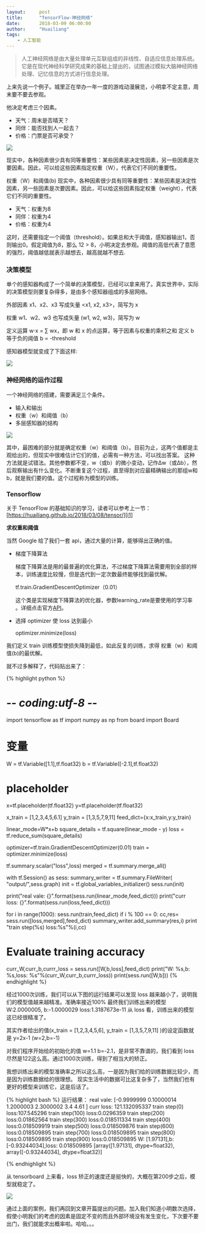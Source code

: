 ```yaml
---
layout:     post
title:      "TensorFlow-神经网络"
date:       2018-03-09 06:00:00
author:     "Huailiang"
tags:
    - 人工智能
---
```



> 人工神经网络是由大量处理单元互联组成的非线性、自适应信息处理系统。它是在现代神经科学研究成果的基础上提出的，试图通过模拟大脑神经网络处理、记忆信息的方式进行信息处理。

上来先说一个例子。城里正在举办一年一度的游戏动漫展览，小明拿不定主意，周末要不要去参观。

他决定考虑三个因素。
- 天气：周末是否晴天？
- 同伴：能否找到人一起去？
- 价格：门票是否可承受？

![](/img/post-tf/tf20.jpg)

现实中，各种因素很少具有同等重要性：某些因素是决定性因素，另一些因素是次要因素。因此，可以给这些因素指定权重（W），代表它们不同的重要性。

权重（W）和阈值(b)
现实中，各种因素很少具有同等重要性：某些因素是决定性因素，另一些因素是次要因素。因此，可以给这些因素指定权重（weight），代表它们不同的重要性。

- 天气：权重为8
- 同伴：权重为4
- 价格：权重为4

这时，还需要指定一个阈值（threshold）。如果总和大于阈值，感知器输出1，否则输出0。假定阈值为8，那么 12 > 8，小明决定去参观。阈值的高低代表了意愿的强烈，阈值越低就表示越想去，越高就越不想去.

### 决策模型

单个的感知器构成了一个简单的决策模型，已经可以拿来用了。真实世界中，实际的决策模型则要复杂得多，是由多个感知器组成的多层网络。

外部因素 x1、x2、x3 写成矢量 <x1, x2, x3>，简写为 x

权重 w1、w2、w3 也写成矢量 (w1, w2, w3)，简写为 w

定义运算 w⋅x = ∑ wx，即 w 和 x 的点运算，等于因素与权重的乘积之和
定义 b 等于负的阈值 b = -threshold

感知器模型就变成了下面这样:

![](/img/post-tf/tf21.png)


### 神经网络的运作过程

一个神经网络的搭建，需要满足三个条件。

- 输入和输出
- 权重（w）和阈值（b）
- 多层感知器的结构

![](/img/post-tf/timg.jpeg)

其中，最困难的部分就是确定权重（w）和阈值（b）。目前为止，这两个值都是主观给出的，但现实中很难估计它们的值，必需有一种方法，可以找出答案。
这种方法就是试错法。其他参数都不变，w（或b）的微小变动，记作Δw（或Δb），然后观察输出有什么变化。不断重复这个过程，直至得到对应最精确输出的那组w和b，就是我们要的值。这个过程称为模型的训练。

### Tensorflow

关于 TensorFlow 的基础知识的学习，读者可以参考上一节：[https://huailiang.github.io/2018/03/08/tensor/][i1]

<b>求权重和阈值</b>


当然 Google 给了我们一套 api，通过大量的计算，能够得出正确的值。

- 梯度下降算法

  梯度下降算法是用的最普遍的优化算法，不过梯度下降算法需要用到全部的样本，训练速度比较慢，但是迭代到一定次数最终能够找到最优解。

  tf.train.GradientDescentOptimizer（0.01）

  这个类是实现梯度下降算法的优化器，参数learning_rate是要使用的学习率 。详细点击官方[API][I2]。

- 选择 optimizer 使 loss 达到最小

  optimizer.minimize(loss)


我们定义 train 训练模型使损失降到最低，如此反复的训练，求得 权重（w）和阈值(b)的最优解。

就不过多解释了，代码贴出来了：

{% highlight python %}
# -*- coding:utf-8 -*-
import tensorflow as tf
import numpy as np
from board import Board


# 变量
W = tf.Variable([1.1],tf.float32)
b = tf.Variable([-2.1],tf.float32)
# placeholder
x=tf.placeholder(tf.float32)
y=tf.placeholder(tf.float32)

x_train = [1,2,3,4,5,6.1]
y_train = [1,3,5,7,9,11]
feed_dict={x:x_train,y:y_train}

linear_mode=W*x+b
square_details = tf.square(linear_mode - y)
loss = tf.reduce_sum(square_details)

optimizer=tf.train.GradientDescentOptimizer(0.01)
train = optimizer.minimize(loss)

tf.summary.scalar("loss",loss)
merged = tf.summary.merge_all()

with tf.Session() as sess:
   summary_writer = tf.summary.FileWriter( "output/",sess.graph)
   init = tf.global_variables_initializer()
   sess.run(init)

   print("real vale: {}".format(sess.run(linear_mode,feed_dict)))
   print("curr loss: {}".format(sess.run(loss,feed_dict)))

   for i in range(1000):
       sess.run(train,feed_dict)
       if i % 100 == 0:
           cc,res= sess.run([loss,merged],feed_dict)
           summary_writer.add_summary(res,i)
           print "train step(%s) loss:%s"%(i,cc)

   # Evaluate training accuracy
   curr_W,curr_b,currr_loss = sess.run([W,b,loss],feed_dict)
   print("W: %s,b: %s,loss: %s"%(curr_W,curr_b,currr_loss))
   print(sess.run([W,b]))
{% endhighlight %}


经过1000次训练，我们可以从下图的运行结果可以发现 loss 越来越小了，说明我们的模型值越来越精准。准确率接近100%
最终我们训练出来的模型 W:2.0000005, b:-1.0000029 loss:1.3187673e-11
从 loss 看，训练出来的模型这已经很精准了。

其实作者给出的值(x_train = [1,2,3,4,5,6], y_train = [1,3,5,7,9,11]
 )的设定函数就是 y=2x-1 (w=2,b=-1)

 对我们程序开始给的初始化的值 w=1.1 b=-2.1，是非常不靠谱的，我们看到 loss 尽然是122这么高。通过1000次训练，得到了相当大的矫正。

我想训练出来的模型准确率之所以这么高，一是因为我们给的训练数据比较少，而是因为训练数据给的很理想。
现实生活中的数据可比这复杂多了，当然我们也有更好的模型来训练它，这是后话了。



{% highlight bash %}
运行结果：
real vale: [-0.9999999   0.10000014  1.2000003   2.3000002   3.4         4.61      ]
curr loss: 121.132095337
train step(0) loss:107.545296
train step(100) loss:0.0296359
train step(200) loss:0.01862564
train step(300) loss:0.018511334
train step(400) loss:0.018509919
train step(500) loss:0.018509876
train step(600) loss:0.018509895
train step(700) loss:0.018509895
train step(800) loss:0.018509895
train step(900) loss:0.018509895
W: [1.97131],b: [-0.93244034],loss: 0.018509895
[array([1.97131], dtype=float32), array([-0.93244034], dtype=float32)]

{% endhighlight %}


从 tensorboard 上来看，loss 矫正的速度还是挺快的，大概在第200步之后，模型就稳定了。

![](/img/post-tf/tf22.png)



通过上面的案例，我们再回到文章开篇提出的问题。加入我们知道小明数次选择，假使小明我们的考虑的因素是固定不变的而且外部环境没有发生变化，下次要不要出门，我们就能求出概率啦。哈哈。。。


[i1]:https://huailiang.github.io/2018/03/08/tensor/
[i2]:https://tensorflow.google.cn/api_docs/python/tf/train/GradientDescentOptimizer
